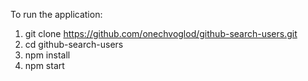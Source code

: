 To run the application:

1. git clone https://github.com/onechvoglod/github-search-users.git
2. cd github-search-users
3. npm install
4. npm start
